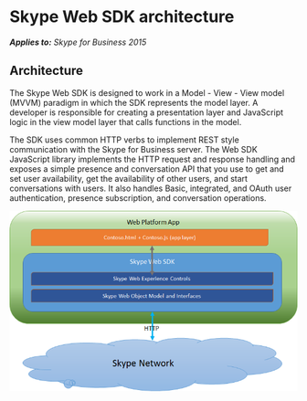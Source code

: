 
# Skype Web SDK architecture


 _**Applies to:** Skype for Business 2015_




## Architecture

The Skype Web SDK is designed to work in a Model - View - View model (MVVM) paradigm in which the SDK represents the model layer. A developer is responsible for creating a presentation layer and JavaScript logic in the view model layer that calls functions in the model.

The SDK uses common HTTP verbs to implement REST style communication with the Skype for Business server. The Web SDK JavaScript library implements the HTTP request and response handling and exposes a simple presence and conversation API that you use to get and set user availability, get the availability of other users, and start conversations with users. It also handles Basic, integrated, and OAuth user authentication, presence subscription, and conversation operations.


![SkypeWebSDK_Arch](images/abdc8e43-608d-4ea3-a2e3-84267caa51bd.png)

